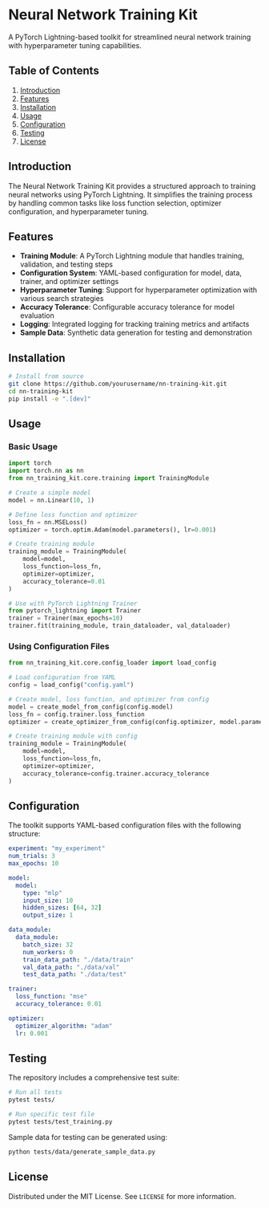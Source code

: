 # Neural Network Training Kit

A PyTorch Lightning-based toolkit for streamlined neural network training with hyperparameter tuning capabilities.

## Table of Contents
1. [Introduction](#introduction)
2. [Features](#features)
3. [Installation](#installation)
4. [Usage](#usage)
5. [Configuration](#configuration)
6. [Testing](#testing)
7. [License](#license)

## Introduction

The Neural Network Training Kit provides a structured approach to training neural networks using PyTorch Lightning. It simplifies the training process by handling common tasks like loss function selection, optimizer configuration, and hyperparameter tuning.

## Features

- **Training Module**: A PyTorch Lightning module that handles training, validation, and testing steps
- **Configuration System**: YAML-based configuration for model, data, trainer, and optimizer settings
- **Hyperparameter Tuning**: Support for hyperparameter optimization with various search strategies
- **Accuracy Tolerance**: Configurable accuracy tolerance for model evaluation
- **Logging**: Integrated logging for tracking training metrics and artifacts
- **Sample Data**: Synthetic data generation for testing and demonstration

## Installation

```bash
# Install from source
git clone https://github.com/yourusername/nn-training-kit.git
cd nn-training-kit
pip install -e ".[dev]"
```

## Usage

### Basic Usage

```python
import torch
import torch.nn as nn
from nn_training_kit.core.training import TrainingModule

# Create a simple model
model = nn.Linear(10, 1)

# Define loss function and optimizer
loss_fn = nn.MSELoss()
optimizer = torch.optim.Adam(model.parameters(), lr=0.001)

# Create training module
training_module = TrainingModule(
    model=model,
    loss_function=loss_fn,
    optimizer=optimizer,
    accuracy_tolerance=0.01
)

# Use with PyTorch Lightning Trainer
from pytorch_lightning import Trainer
trainer = Trainer(max_epochs=10)
trainer.fit(training_module, train_dataloader, val_dataloader)
```

### Using Configuration Files

```python
from nn_training_kit.core.config_loader import load_config

# Load configuration from YAML
config = load_config("config.yaml")

# Create model, loss function, and optimizer from config
model = create_model_from_config(config.model)
loss_fn = config.trainer.loss_function
optimizer = create_optimizer_from_config(config.optimizer, model.parameters())

# Create training module with config
training_module = TrainingModule(
    model=model,
    loss_function=loss_fn,
    optimizer=optimizer,
    accuracy_tolerance=config.trainer.accuracy_tolerance
)
```

## Configuration

The toolkit supports YAML-based configuration files with the following structure:

```yaml
experiment: "my_experiment"
num_trials: 3
max_epochs: 10

model:
  model:
    type: "mlp"
    input_size: 10
    hidden_sizes: [64, 32]
    output_size: 1

data_module:
  data_module:
    batch_size: 32
    num_workers: 0
    train_data_path: "./data/train"
    val_data_path: "./data/val"
    test_data_path: "./data/test"

trainer:
  loss_function: "mse"
  accuracy_tolerance: 0.01

optimizer:
  optimizer_algorithm: "adam"
  lr: 0.001
```

## Testing

The repository includes a comprehensive test suite:

```bash
# Run all tests
pytest tests/

# Run specific test file
pytest tests/test_training.py
```

Sample data for testing can be generated using:

```bash
python tests/data/generate_sample_data.py
```

## License

Distributed under the MIT License. See `LICENSE` for more information.
